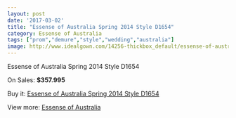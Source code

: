 ```yaml
---
layout: post
date: '2017-03-02'
title: "Essense of Australia Spring 2014 Style D1654"
category: Essense of Australia
tags: ["prom","demure","style","wedding","australia"]
image: http://www.idealgown.com/14256-thickbox_default/essense-of-australia-spring-2014-style-d1654.jpg
---
```

Essense of Australia Spring 2014 Style D1654

On Sales: **$357.995**
<a href="https://www.idealgown.com/en/essense-of-australia/5734-essense-of-australia-spring-2014-style-d1654.html"><amp-img layout="responsive" width="600" height="600" src="//www.idealgown.com/14256-thickbox_default/essense-of-australia-spring-2014-style-d1654.jpg" alt="Essense of Australia Spring 2014 Style D1654 0" /></a>
<a href="https://www.idealgown.com/en/essense-of-australia/5734-essense-of-australia-spring-2014-style-d1654.html"><amp-img layout="responsive" width="600" height="600" src="//www.idealgown.com/14258-thickbox_default/essense-of-australia-spring-2014-style-d1654.jpg" alt="Essense of Australia Spring 2014 Style D1654 1" /></a>
<a href="https://www.idealgown.com/en/essense-of-australia/5734-essense-of-australia-spring-2014-style-d1654.html"><amp-img layout="responsive" width="600" height="600" src="//www.idealgown.com/14257-thickbox_default/essense-of-australia-spring-2014-style-d1654.jpg" alt="Essense of Australia Spring 2014 Style D1654 2" /></a>

Buy it: [Essense of Australia Spring 2014 Style D1654](https://www.idealgown.com/en/essense-of-australia/5734-essense-of-australia-spring-2014-style-d1654.html "Essense of Australia Spring 2014 Style D1654")

View more: [Essense of Australia](https://www.idealgown.com/en/86-essense-of-australia "Essense of Australia")